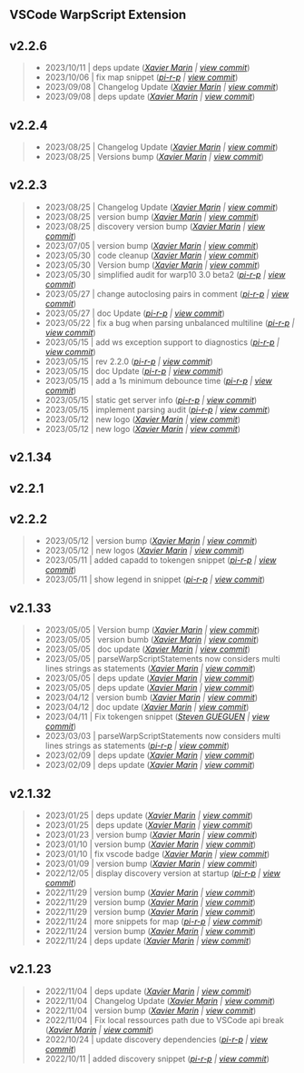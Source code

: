 VSCode WarpScript Extension
---

## v2.2.6

> +  2023/10/11  | deps update  (*[Xavier Marin](xavier.marin@senx.io) | [view commit](https://github.com/senx/VSCode-WarpScriptLanguage/commit/2b5d65aef13af456e5846048a1dc239350296e56)*)
> +  2023/10/06  | fix map snippet  (*[pi-r-p](pierre.papin@senx.io) | [view commit](https://github.com/senx/VSCode-WarpScriptLanguage/commit/646f45bdb11871c6184c7ebe89b3c8f5ac17ae17)*)
> +  2023/09/08  | Changelog Update  (*[Xavier Marin](xavier.marin@senx.io) | [view commit](https://github.com/senx/VSCode-WarpScriptLanguage/commit/563d634759ea737aea271ee12bc307b454c3182c)*)
> +  2023/09/08  | deps update  (*[Xavier Marin](xavier.marin@senx.io) | [view commit](https://github.com/senx/VSCode-WarpScriptLanguage/commit/a88d34ad4744f598da09dc3f743c33fdb43d7b58)*)

## v2.2.4

> +  2023/08/25  | Changelog Update  (*[Xavier Marin](xavier.marin@senx.io) | [view commit](https://github.com/senx/VSCode-WarpScriptLanguage/commit/7bcb1a066d8ac9ebdce95c3edecfafce60ace274)*)
> +  2023/08/25  | Versions bump  (*[Xavier Marin](xavier.marin@senx.io) | [view commit](https://github.com/senx/VSCode-WarpScriptLanguage/commit/f9cd9476dafdedceb26adef69d427e7d59be9897)*)

## v2.2.3

> +  2023/08/25  | Changelog Update  (*[Xavier Marin](xavier.marin@senx.io) | [view commit](https://github.com/senx/VSCode-WarpScriptLanguage/commit/f244999776772186d710e48367e08534c2c9a576)*)
> +  2023/08/25  | version bump  (*[Xavier Marin](xavier.marin@senx.io) | [view commit](https://github.com/senx/VSCode-WarpScriptLanguage/commit/579e6bc223326d4366cd3297f9ab5453643303b3)*)
> +  2023/08/25  | discovery version bump  (*[Xavier Marin](xavier.marin@senx.io) | [view commit](https://github.com/senx/VSCode-WarpScriptLanguage/commit/af80320938baf1222aa727b49e703e54a1b032f4)*)
> +  2023/07/05  | version bump  (*[Xavier Marin](xavier.marin@senx.io) | [view commit](https://github.com/senx/VSCode-WarpScriptLanguage/commit/7b5f58246e4a8607ba3e45e695b9810e17420614)*)
> +  2023/05/30  | code cleanup  (*[Xavier Marin](xavier.marin@senx.io) | [view commit](https://github.com/senx/VSCode-WarpScriptLanguage/commit/95970c9891738c2804ff07925d2ff07ab7c7163e)*)
> +  2023/05/30  | Version bump  (*[Xavier Marin](xavier.marin@senx.io) | [view commit](https://github.com/senx/VSCode-WarpScriptLanguage/commit/a1c09ad9c51bbe87ebe881c684311a2941908e03)*)
> +  2023/05/30  | simplified audit for warp10 3.0 beta2  (*[pi-r-p](pierre.papin@senx.io) | [view commit](https://github.com/senx/VSCode-WarpScriptLanguage/commit/3c0ab1cce27c9bec5890150bce5d515d1e83a395)*)
> +  2023/05/27  | change autoclosing pairs in comment  (*[pi-r-p](pierre.papin@senx.io) | [view commit](https://github.com/senx/VSCode-WarpScriptLanguage/commit/568a4d9d59a61965b303401970ef02a999c430fc)*)
> +  2023/05/27  | doc Update  (*[pi-r-p](pierre.papin@senx.io) | [view commit](https://github.com/senx/VSCode-WarpScriptLanguage/commit/c6986e147119de89c08e9ef9f747abe41befb593)*)
> +  2023/05/22  | fix a bug when parsing unbalanced multiline  (*[pi-r-p](pierre.papin@senx.io) | [view commit](https://github.com/senx/VSCode-WarpScriptLanguage/commit/0e697f66f4876738da26393ddd85947db617dc76)*)
> +  2023/05/15  | add ws exception support to diagnostics  (*[pi-r-p](pierre.papin@senx.io) | [view commit](https://github.com/senx/VSCode-WarpScriptLanguage/commit/d77f7eb448292c8573041bff3774270ed22cd775)*)
> +  2023/05/15  | rev 2.2.0  (*[pi-r-p](pierre.papin@senx.io) | [view commit](https://github.com/senx/VSCode-WarpScriptLanguage/commit/468348ecabc1870f40cab55ef135422fe7ecd4b1)*)
> +  2023/05/15  | doc Update  (*[pi-r-p](pierre.papin@senx.io) | [view commit](https://github.com/senx/VSCode-WarpScriptLanguage/commit/df7a8ca41115221c1697e868b632fe60944d00f7)*)
> +  2023/05/15  | add a 1s minimum debounce time  (*[pi-r-p](pierre.papin@senx.io) | [view commit](https://github.com/senx/VSCode-WarpScriptLanguage/commit/cc2baee0e46081e74890e8fee3051a250f23b853)*)
> +  2023/05/15  | static get server info  (*[pi-r-p](pierre.papin@senx.io) | [view commit](https://github.com/senx/VSCode-WarpScriptLanguage/commit/c71e85856ea4b5b6b64b35fcdd54d54256cfb537)*)
> +  2023/05/15  | implement parsing audit  (*[pi-r-p](pierre.papin@senx.io) | [view commit](https://github.com/senx/VSCode-WarpScriptLanguage/commit/b7780603ab7b146946c435866db243a4896f3e5f)*)
> +  2023/05/12  | new logo  (*[Xavier Marin](xavier.marin@senx.io) | [view commit](https://github.com/senx/VSCode-WarpScriptLanguage/commit/03665a313c6f28b3344461f93fd177520e8a2227)*)
> +  2023/05/12  | new logo  (*[Xavier Marin](xavier.marin@senx.io) | [view commit](https://github.com/senx/VSCode-WarpScriptLanguage/commit/c7f23497d77af4d11f25374e1b0077c02e8bb2ee)*)

## v2.1.34


## v2.2.1


## v2.2.2

> +  2023/05/12  | version bump  (*[Xavier Marin](xavier.marin@senx.io) | [view commit](https://github.com/senx/VSCode-WarpScriptLanguage/commit/bf1d1874cd0b3e3aa57e5781a1f519dfbaad6c11)*)
> +  2023/05/12  | new logos  (*[Xavier Marin](xavier.marin@senx.io) | [view commit](https://github.com/senx/VSCode-WarpScriptLanguage/commit/1710c1e0ec1dd66de6c75ab3b1df04e531b9e797)*)
> +  2023/05/11  | added capadd to tokengen snippet  (*[pi-r-p](pierre.papin@senx.io) | [view commit](https://github.com/senx/VSCode-WarpScriptLanguage/commit/b4bf75171fe7f67b299b2b7917a6d53f5a4c221e)*)
> +  2023/05/11  | show legend in snippet  (*[pi-r-p](pierre.papin@senx.io) | [view commit](https://github.com/senx/VSCode-WarpScriptLanguage/commit/c858cee722dc38124f6f5f4d2476884b986393f0)*)

## v2.1.33

> +  2023/05/05  | Version bump  (*[Xavier Marin](xavier.marin@senx.io) | [view commit](https://github.com/senx/VSCode-WarpScriptLanguage/commit/6fcd9ca47ad962e4fd5fc633ab9bc5c8d8eade55)*)
> +  2023/05/05  | version bumb  (*[Xavier Marin](xavier.marin@senx.io) | [view commit](https://github.com/senx/VSCode-WarpScriptLanguage/commit/9edf420f6baf8c3e507954d337d005f8784365ca)*)
> +  2023/05/05  | doc update  (*[Xavier Marin](xavier.marin@senx.io) | [view commit](https://github.com/senx/VSCode-WarpScriptLanguage/commit/0c9114a7c9a0d64d96d5ab68e9ec5f6c8aa027c4)*)
> +  2023/05/05  | parseWarpScriptStatements now considers multi lines strings as statements  (*[Xavier Marin](xavier.marin@senx.io) | [view commit](https://github.com/senx/VSCode-WarpScriptLanguage/commit/09160cad7cb85a5b9608dffb514df4b5d2d0ef9f)*)
> +  2023/05/05  | deps update  (*[Xavier Marin](xavier.marin@senx.io) | [view commit](https://github.com/senx/VSCode-WarpScriptLanguage/commit/632e3d0745ec215ebf4c2647f46ecf86e731a96c)*)
> +  2023/05/05  | deps update  (*[Xavier Marin](xavier.marin@senx.io) | [view commit](https://github.com/senx/VSCode-WarpScriptLanguage/commit/56a8cbfa0bdccdd7ccf3f29c0a139424cfffc561)*)
> +  2023/04/12  | version bumb  (*[Xavier Marin](xavier.marin@senx.io) | [view commit](https://github.com/senx/VSCode-WarpScriptLanguage/commit/d7d14820c1dccf7b7d3d911c2c00c2426b80b8da)*)
> +  2023/04/12  | doc update  (*[Xavier Marin](xavier.marin@senx.io) | [view commit](https://github.com/senx/VSCode-WarpScriptLanguage/commit/efa39eae740757c7d83d71bb60477c750397c7d2)*)
> +  2023/04/11  | Fix tokengen snippet  (*[Steven GUEGUEN](steven.gueguen@senx.io) | [view commit](https://github.com/senx/VSCode-WarpScriptLanguage/commit/d4e50560da5edafc98dc21997f6ea8116b1e5722)*)
> +  2023/03/03  | parseWarpScriptStatements now considers multi lines strings as statements  (*[pi-r-p](pierre.papin@senx.io) | [view commit](https://github.com/senx/VSCode-WarpScriptLanguage/commit/81b35d4a662cf8b805c794514000b1f776d26a0b)*)
> +  2023/02/09  | deps update  (*[Xavier Marin](xavier.marin@senx.io) | [view commit](https://github.com/senx/VSCode-WarpScriptLanguage/commit/6deb883f7f4ba1a91b7d55e312b762861a856548)*)
> +  2023/02/09  | deps update  (*[Xavier Marin](xavier.marin@senx.io) | [view commit](https://github.com/senx/VSCode-WarpScriptLanguage/commit/39254fdeb3e5ecc169c9f70cfc4c8554005a003d)*)

## v2.1.32

> +  2023/01/25  | deps update  (*[Xavier Marin](xavier.marin@senx.io) | [view commit](https://github.com/senx/VSCode-WarpScriptLanguage/commit/4ea38069dc8b510c61728215473aa94bb3c498ff)*)
> +  2023/01/25  | deps update  (*[Xavier Marin](xavier.marin@senx.io) | [view commit](https://github.com/senx/VSCode-WarpScriptLanguage/commit/743f86a017782d9871d26328669c907417bf96f3)*)
> +  2023/01/23  | version bump  (*[Xavier Marin](xavier.marin@senx.io) | [view commit](https://github.com/senx/VSCode-WarpScriptLanguage/commit/76b6bdf4d148da1bdce38d3ee8acb5b58acf75b1)*)
> +  2023/01/10  | version bump  (*[Xavier Marin](xavier.marin@senx.io) | [view commit](https://github.com/senx/VSCode-WarpScriptLanguage/commit/f6bd22633f79757b7134f9e23e176c261165d619)*)
> +  2023/01/10  | fix vscode badge  (*[Xavier Marin](xavier.marin@senx.io) | [view commit](https://github.com/senx/VSCode-WarpScriptLanguage/commit/336c3431b0aa2c8b3b5764254bed8cf7630ec062)*)
> +  2023/01/09  | version bump  (*[Xavier Marin](xavier.marin@senx.io) | [view commit](https://github.com/senx/VSCode-WarpScriptLanguage/commit/9b3d2da46d0910fb27f1cb47890226c306312ccc)*)
> +  2022/12/05  | display discovery version at startup  (*[pi-r-p](pierre.papin@senx.io) | [view commit](https://github.com/senx/VSCode-WarpScriptLanguage/commit/894519ed9bd96af99ca9f380252e40586b56176a)*)
> +  2022/11/29  | version bump  (*[Xavier Marin](xavier.marin@senx.io) | [view commit](https://github.com/senx/VSCode-WarpScriptLanguage/commit/6326be7739cc759212c4cc474cfc2eaa5879d59f)*)
> +  2022/11/29  | version bump  (*[Xavier Marin](xavier.marin@senx.io) | [view commit](https://github.com/senx/VSCode-WarpScriptLanguage/commit/dd4d6b4dcda85ce8d5eb97d3b7cd01292d95a869)*)
> +  2022/11/29  | version bump  (*[Xavier Marin](xavier.marin@senx.io) | [view commit](https://github.com/senx/VSCode-WarpScriptLanguage/commit/f093ea7405b6679b8c3e67add0a53a75f6477685)*)
> +  2022/11/24  | more snippets for map  (*[pi-r-p](pierre.papin@senx.io) | [view commit](https://github.com/senx/VSCode-WarpScriptLanguage/commit/e6c5730db9ec4bfd60e432620b0baf7f6b6a4165)*)
> +  2022/11/24  | version bump  (*[Xavier Marin](xavier.marin@senx.io) | [view commit](https://github.com/senx/VSCode-WarpScriptLanguage/commit/a934a6eebf19961343169efb954ee6c5ab0b01fb)*)
> +  2022/11/24  | deps update  (*[Xavier Marin](xavier.marin@senx.io) | [view commit](https://github.com/senx/VSCode-WarpScriptLanguage/commit/44146b021a7c1e2d0d6ec1ab98ab3d66db8fec04)*)

## v2.1.23

> +  2022/11/04  | deps update  (*[Xavier Marin](xavier.marin@senx.io) | [view commit](https://github.com/senx/VSCode-WarpScriptLanguage/commit/dce7a4d310aaeb7e15654e45914ed5a09c0c09d7)*)
> +  2022/11/04  | Changelog Update  (*[Xavier Marin](xavier.marin@senx.io) | [view commit](https://github.com/senx/VSCode-WarpScriptLanguage/commit/0c677bc11d88447d1cdd3a3428eb5401dfe7f2bc)*)
> +  2022/11/04  | version bump  (*[Xavier Marin](xavier.marin@senx.io) | [view commit](https://github.com/senx/VSCode-WarpScriptLanguage/commit/fdfb1975085b988e58f551eddbb4e200c632b776)*)
> +  2022/11/04  | Fix local ressources path due to VSCode api break  (*[Xavier Marin](xavier.marin@senx.io) | [view commit](https://github.com/senx/VSCode-WarpScriptLanguage/commit/13db76657be248d577d57afa24279678fc29783f)*)
> +  2022/10/24  | update discovery dependencies  (*[pi-r-p](pierre.papin@senx.io) | [view commit](https://github.com/senx/VSCode-WarpScriptLanguage/commit/bf90a96b52f3fd5bbadc4e0b77b3b54a5179145f)*)
> +  2022/10/11  | added discovery snippet  (*[pi-r-p](pierre.papin@senx.io) | [view commit](https://github.com/senx/VSCode-WarpScriptLanguage/commit/b506fe7b5a496f976580a1148a21c552f130a5ab)*)


